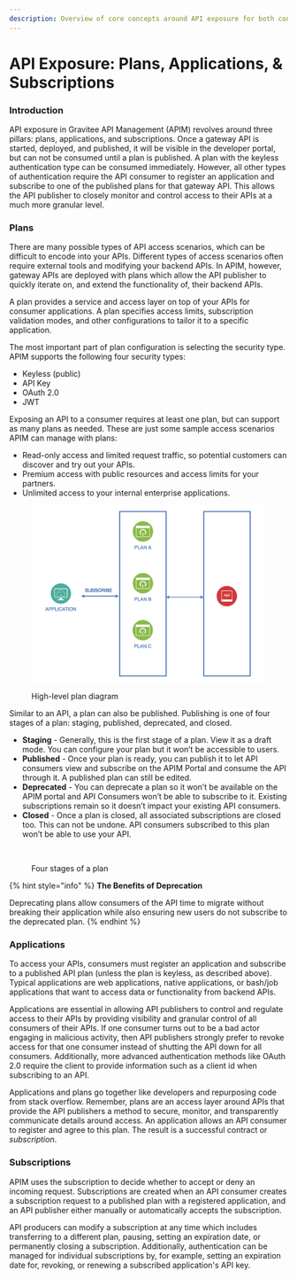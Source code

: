 ```yaml
---
description: Overview of core concepts around API exposure for both consumers and producers
---
```


# API Exposure: Plans, Applications, & Subscriptions

### Introduction

API exposure in Gravitee API Management (APIM) revolves around three pillars: plans, applications, and subscriptions. Once a gateway API is started, deployed, and published, it will be visible in the developer portal, but can not be consumed until a plan is published. A plan with the keyless authentication type can be consumed immediately. However, all other types of authentication require the API consumer to register an application and subscribe to one of the published plans for that gateway API. This allows the API publisher to closely monitor and control access to their APIs at a much more granular level.&#x20;

### Plans

There are many possible types of API access scenarios, which can be difficult to encode into your APIs. Different types of access scenarios often require external tools and modifying your backend APIs. In APIM, however, gateway APIs are deployed with plans which allow the API publisher to quickly iterate on, and extend the functionality of, their backend APIs.

A plan provides a service and access layer on top of your APIs for consumer applications. A plan specifies access limits, subscription validation modes, and other configurations to tailor it to a specific application.&#x20;

The most important part of plan configuration is selecting the security type. APIM supports the following four security types:

* Keyless (public)
* API Key
* OAuth 2.0
* JWT

Exposing an API to a consumer requires at least one plan, but can support as many plans as needed. These are just some sample access scenarios APIM can manage with plans:

* Read-only access and limited request traffic, so potential customers can discover and try out your APIs.
* Premium access with public resources and access limits for your partners.
* Unlimited access to your internal enterprise applications.



<figure><img src="../../../images/apim/3.x/api-publisher-guide/plans-subscriptions/plan-diagram.png" alt=""><figcaption><p>High-level plan diagram</p></figcaption></figure>

Similar to an API, a plan can also be published. Publishing is one of four stages of a plan: staging, published, deprecated, and closed.

* **Staging** - Generally, this is the first stage of a plan. View it as a draft mode. You can configure your plan but it won’t be accessible to users.
* **Published** - Once your plan is ready, you can publish it to let API consumers view and subscribe on the APIM Portal and consume the API through it. A published plan can still be edited.
* **Deprecated** - You can deprecate a plan so it won’t be available on the APIM portal and API Consumers won’t be able to subscribe to it. Existing subscriptions remain so it doesn’t impact your existing API consumers.
* **Closed** - Once a plan is closed, all associated subscriptions are closed too. This can not be undone. API consumers subscribed to this plan won’t be able to use your API.

<figure><img src="https://europe1.discourse-cdn.com/business20/uploads/graviteeforum/optimized/2X/6/6333ad2d86aae2ceb0cac422dd9015c75c3e6fb5_2_689x197.png" alt=""><figcaption><p>Four stages of a plan</p></figcaption></figure>

{% hint style="info" %}
**The Benefits of Deprecation**

Deprecating plans allow consumers of the API time to migrate without breaking their application while also ensuring new users do not subscribe to the deprecated plan.
{% endhint %}

### Applications

To access your APIs, consumers must register an application and subscribe to a published API plan (unless the plan is keyless, as described above). Typical applications are web applications, native applications, or bash/job applications that want to access data or functionality from backend APIs.

Applications are essential in allowing API publishers to control and regulate access to their APIs by providing visibility and granular control of all consumers of their APIs. If one consumer turns out to be a bad actor engaging in malicious activity, then API publishers strongly prefer to revoke access for that one consumer instead of shutting the API down for all consumers. Additionally, more advanced authentication methods like OAuth 2.0 require the client to provide information such as a client id when subscribing to an API.

Applications and plans go together like developers and repurposing code from stack overflow. Remember, plans are an access layer around APIs that provide the API publishers a method to secure, monitor, and transparently communicate details around access. An application allows an API consumer to register and agree to this plan. The result is a successful contract or _subscription_.

### Subscriptions

APIM uses the subscription to decide whether to accept or deny an incoming request. Subscriptions are created when an API consumer creates a subscription request to a published plan with a registered application, and an API publisher either manually or automatically accepts the subscription.

API producers can modify a subscription at any time which includes transferring to a different plan, pausing, setting an expiration date, or permanently closing a subscription. Additionally, authentication can be managed for individual subscriptions by, for example, setting an expiration date for, revoking, or renewing a subscribed application's API key.
